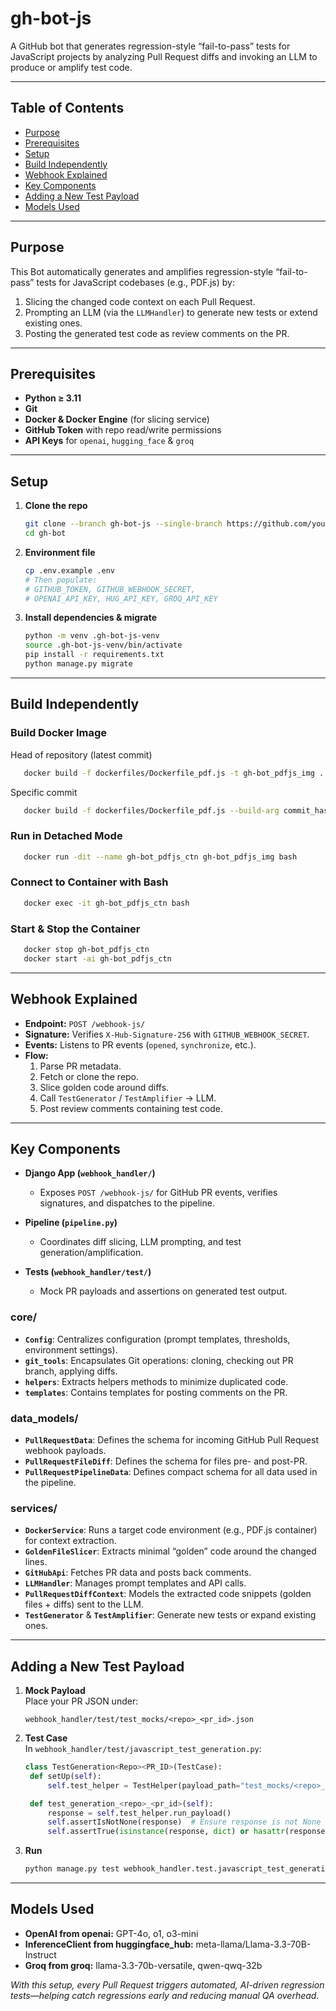 # gh-bot-js

A GitHub bot that generates regression-style “fail-to-pass” tests for JavaScript projects by analyzing Pull Request diffs and invoking an LLM to produce or amplify test code.

---

## Table of Contents

- [Purpose](#purpose)  
- [Prerequisites](#prerequisites)  
- [Setup](#setup)  
- [Build Independently](#build-independently)
- [Webhook Explained](#webhook-explained)  
- [Key Components](#key-components)  
- [Adding a New Test Payload](#adding-a-new-test-payload)  
- [Models Used](#models-used)  

---

## Purpose

This Bot automatically generates and amplifies regression-style “fail-to-pass” tests for JavaScript codebases (e.g., PDF.js) by:

1. Slicing the changed code context on each Pull Request.  
2. Prompting an LLM (via the `LLMHandler`) to generate new tests or extend existing ones.  
3. Posting the generated test code as review comments on the PR.

---

## Prerequisites

- **Python ≥ 3.11**  
- **Git**  
- **Docker & Docker Engine** (for slicing service)  
- **GitHub Token** with repo read/write permissions  
- **API Keys** for `openai`, `hugging_face` & `groq`

---

## Setup

1. **Clone the repo**  
   ```bash
   git clone --branch gh-bot-js --single-branch https://github.com/your-org/gh-bot.git
   cd gh-bot
   ```

2. **Environment file**  
   ```bash
   cp .env.example .env
   # Then populate:
   # GITHUB_TOKEN, GITHUB_WEBHOOK_SECRET,
   # OPENAI_API_KEY, HUG_API_KEY, GROQ_API_KEY
   ```

3. **Install dependencies & migrate**  
   ```bash
   python -m venv .gh-bot-js-venv
   source .gh-bot-js-venv/bin/activate
   pip install -r requirements.txt
   python manage.py migrate
   ```

---

## Build Independently

### Build Docker Image

Head of repository (latest commit)
```bash
   docker build -f dockerfiles/Dockerfile_pdf.js -t gh-bot_pdfjs_img .
```

Specific commit
```bash
   docker build -f dockerfiles/Dockerfile_pdf.js --build-arg commit_hash=<commit_hash> -t gh-bot_pdfjs_img .
```

### Run in Detached Mode

```bash
   docker run -dit --name gh-bot_pdfjs_ctn gh-bot_pdfjs_img bash
```

### Connect to Container with Bash

```bash
   docker exec -it gh-bot_pdfjs_ctn bash
```

### Start & Stop the Container

```bash
   docker stop gh-bot_pdfjs_ctn
   docker start -ai gh-bot_pdfjs_ctn
```

---

## Webhook Explained

- **Endpoint:** `POST /webhook-js/`  
- **Signature:** Verifies `X-Hub-Signature-256` with `GITHUB_WEBHOOK_SECRET`.  
- **Events:** Listens to PR events (`opened`, `synchronize`, etc.).  
- **Flow:**  
  1. Parse PR metadata.  
  2. Fetch or clone the repo.  
  3. Slice golden code around diffs.  
  4. Call `TestGenerator` / `TestAmplifier` → LLM.  
  5. Post review comments containing test code.

---

## Key Components

- **Django App (`webhook_handler/`)**  
  - Exposes `POST /webhook-js/` for GitHub PR events, verifies signatures, and dispatches to the pipeline.

- **Pipeline (`pipeline.py`)**  
  - Coordinates diff slicing, LLM prompting, and test generation/amplification.

- **Tests (`webhook_handler/test/`)**  
  - Mock PR payloads and assertions on generated test output.

### core/

- **`Config`**: Centralizes configuration (prompt templates, thresholds, environment settings).
- **`git_tools`**: Encapsulates Git operations: cloning, checking out PR branch, applying diffs.
- **`helpers`**: Extracts helpers methods to minimize duplicated code.
- **`templates`**: Contains templates for posting comments on the PR.

### data_models/

- **`PullRequestData`**: Defines the schema for incoming GitHub Pull Request webhook payloads.
- **`PullRequestFileDiff`**: Defines the schema for files pre- and post-PR.
- **`PullRequestPipelineData`**: Defines compact schema for all data used in the pipeline.

### services/
 
- **`DockerService`**: Runs a target code environment (e.g., PDF.js container) for context extraction.  
- **`GoldenFileSlicer`**: Extracts minimal “golden” code around the changed lines.  
- **`GitHubApi`**: Fetches PR data and posts back comments.  
- **`LLMHandler`**: Manages prompt templates and API calls.  
- **`PullRequestDiffContext`**:  Models the extracted code snippets (golden files + diffs) sent to the LLM.
- **`TestGenerator`** & **`TestAmplifier`**: Generate new tests or expand existing ones.

---

## Adding a New Test Payload

1. **Mock Payload**  
   Place your PR JSON under:  
   ```
   webhook_handler/test/test_mocks/<repo>_<pr_id>.json
   ```

2. **Test Case**  
   In `webhook_handler/test/javascript_test_generation.py`:

   ```python
   class TestGeneration<Repo><PR_ID>(TestCase):
    def setUp(self):
        self.test_helper = TestHelper(payload_path="test_mocks/<repo>_<pr_id>.json", run_all_models=True)

    def test_generation_<repo>_<pr_id>(self):
        response = self.test_helper.run_payload()
        self.assertIsNotNone(response)  # Ensure response is not None
        self.assertTrue(isinstance(response, dict) or hasattr(response, 'status_code'))  # Ensure response is a dict or HttpResponse
   ```

3. **Run**  
   ```bash
   python manage.py test webhook_handler.test.javascript_test_generation:YourTestClass
   ```

---

## Models Used

- **OpenAI from openai:** GPT-4o, o1, o3-mini
- **InferenceClient from huggingface_hub:** meta-llama/Llama-3.3-70B-Instruct
- **Groq from groq:** llama-3.3-70b-versatile, qwen-qwq-32b

_With this setup, every Pull Request triggers automated, AI-driven regression tests—helping catch regressions early and reducing manual QA overhead._

